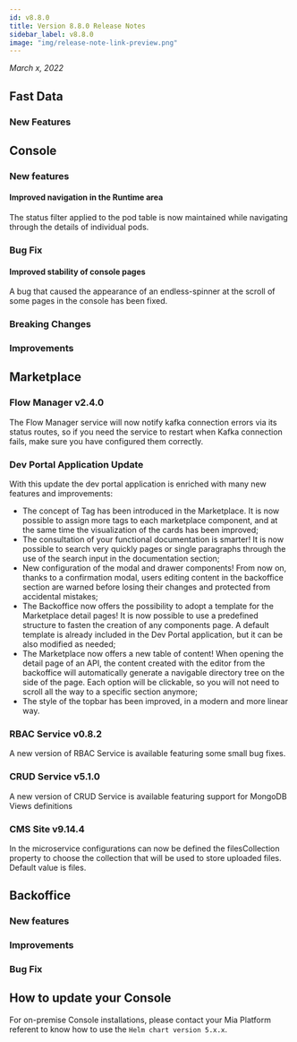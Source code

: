 ```yaml
---
id: v8.8.0
title: Version 8.8.0 Release Notes
sidebar_label: v8.8.0
image: "img/release-note-link-preview.png"
---
```


_March x, 2022_

## Fast Data

### New Features


## Console

### New features

#### Improved navigation in the Runtime area

The status filter applied to the pod table is now maintained while navigating through the details of individual pods.

### Bug Fix

#### Improved stability of console pages

A bug that caused the appearance of an endless-spinner at the scroll of some pages in the console has been fixed.

### Breaking Changes

### Improvements

## Marketplace

### Flow Manager v2.4.0

The Flow Manager service will now notify kafka connection errors via its status routes, so if you need the service to restart when Kafka connection fails, make sure you have configured them correctly.

### Dev Portal Application Update 

With this update the dev portal application is enriched with many new features and improvements:

- The concept of Tag has been introduced in the Marketplace. It is now possible to assign more tags to each marketplace component, and at the same time the visualization of the cards has been improved;
- The consultation of your functional documentation is smarter! It is now possible to search very quickly pages or single paragraphs through the use of the search input in the documentation section;
- New configuration of the modal and drawer components! From now on, thanks to a confirmation modal, users editing content in the backoffice section are warned before losing their changes and protected from accidental mistakes;
- The Backoffice now offers the possibility to adopt a template for the Marketplace detail pages! It is now possible to use a predefined structure to fasten the creation of any components page. A default template is already included in the Dev Portal application, but it can be also modified as needed;
- The Marketplace now offers a new table of content! When opening the detail page of an API, the content created with the editor from the backoffice will automatically generate a navigable directory tree on the side of the page. Each option will be clickable, so you will not need to scroll all the way to a specific section anymore;
- The style of the topbar has been improved, in a modern and more linear way.

### RBAC Service v0.8.2

A new version of RBAC Service is available featuring some small bug fixes.

### CRUD Service v5.1.0

A new version of CRUD Service is available featuring support for MongoDB Views definitions

### CMS Site v9.14.4

In the microservice configurations can now be defined the filesCollection property to choose the collection that will be used to store uploaded files. Default value is files.

## Backoffice

### New features

### Improvements

### Bug Fix

## How to update your Console

For on-premise Console installations, please contact your Mia Platform referent to know how to use the `Helm chart version 5.x.x`.
